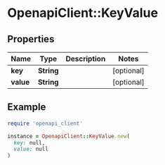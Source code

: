 # OpenapiClient::KeyValue

## Properties

| Name | Type | Description | Notes |
| ---- | ---- | ----------- | ----- |
| **key** | **String** |  | [optional] |
| **value** | **String** |  | [optional] |

## Example

```ruby
require 'openapi_client'

instance = OpenapiClient::KeyValue.new(
  key: null,
  value: null
)
```

